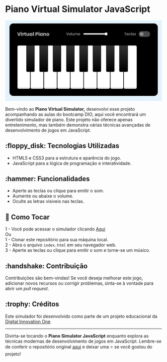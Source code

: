 <H1> Piano Virtual Simulator JavaScript  </H1>

<p align="center">
  <img src="https://github.com/RenatoCCS/piano_simulator_jsgame_dio/blob/main/src/images/piano1.JPG" alt="Piano Virtual Simulator JavaScript">
</p>

Bem-vindo ao **Piano Virtual Simulator,** desenvolvi esse projeto acompanhando as aulas do bootcamp DIO, 
aqui você encontrará um divertido simulador de piano. Este projeto não oferece apenas entretenimento, mas também demonstra várias técnicas avançadas de desenvolvimento de jogos em JavaScript.


<h2>:floppy_disk: Tecnologias Utilizadas </h2>

- HTML5 e CSS3 para a estrutura e aparência do jogo.
- JavaScript para a lógica de programação e interatividade.


<h2>:hammer: Funcionalidades </h2>

- Aperte as teclas ou clique para emitir o som.
- Aumente ou abaixe o volume.
- Oculte as letras visiveis nas teclas.
  
<h2>📁  Como Tocar </h2>

1 - Você pode acessar o simulador clicando [Aqui](https://pianosimulatorrenatoccs.netlify.app)
 <br>  Ou  <br>
1 - Clonar este repositório para sua máquina local. <br>
2 - Abra o arquivo `index.html` em seu navegador web. <br>
3 - Aperte as teclas ou clique para emitir o som e torne-se um músico.




<h2>:handshake: Contribuição </h2>

Contribuições são bem-vindas! Se você deseja melhorar este jogo, adicionar novos recursos ou corrigir problemas, sinta-se à vontade para abrir um _pull request_.

<h2>:trophy: Créditos </h2>

Este simulador foi desenvolvido como parte de um projeto educacional da [Digital Innovation One](https://www.dio.me/).

---

Divirta-se tocando o **Piano Simulator JavaScript** enquanto explora as técnicas modernas de desenvolvimento de jogos em JavaScript. Lembre-se de conferir o repositório original [aqui](https://github.com/felipeAguiarCode/js-music-keyboard-virtual/tree/main) e deixar uma ⭐️ se você gostou do projeto!
